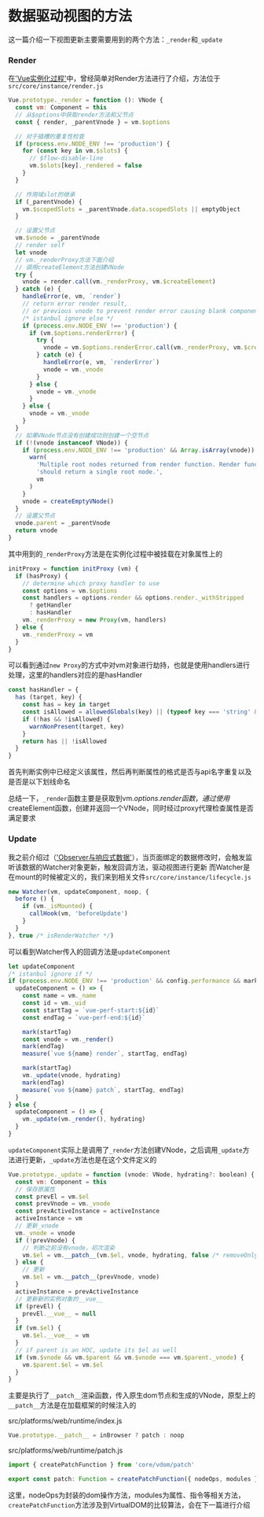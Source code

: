 # 数据驱动视图的方法

这一篇介绍一下视图更新主要需要用到的两个方法：`_render`和`_update`

### Render
在['Vue实例化过程'](https://github.com/gitliyu/vue-notes/blob/master/notes/vue-define.md)中，曾经简单对Render方法进行了介绍，方法位于`src/core/instance/render.js`

```javascript
Vue.prototype._render = function (): VNode {
  const vm: Component = this
  // 从$options中获取render方法和父节点
  const { render, _parentVnode } = vm.$options

  // 对于插槽的重复性检查
  if (process.env.NODE_ENV !== 'production') {
    for (const key in vm.$slots) {
      // $flow-disable-line
      vm.$slots[key]._rendered = false
    }
  }

  // 作用域slot的继承
  if (_parentVnode) {
    vm.$scopedSlots = _parentVnode.data.scopedSlots || emptyObject
  }

  // 设置父节点
  vm.$vnode = _parentVnode
  // render self
  let vnode
  // vm._renderProxy方法下面介绍
  // 调用createElement方法创建VNode
  try {
    vnode = render.call(vm._renderProxy, vm.$createElement)
  } catch (e) {
    handleError(e, vm, `render`)
    // return error render result,
    // or previous vnode to prevent render error causing blank component
    /* istanbul ignore else */
    if (process.env.NODE_ENV !== 'production') {
      if (vm.$options.renderError) {
        try {
          vnode = vm.$options.renderError.call(vm._renderProxy, vm.$createElement, e)
        } catch (e) {
          handleError(e, vm, `renderError`)
          vnode = vm._vnode
        }
      } else {
        vnode = vm._vnode
      }
    } else {
      vnode = vm._vnode
    }
  }
  // 如果VNode节点没有创建成功则创建一个空节点
  if (!(vnode instanceof VNode)) {
    if (process.env.NODE_ENV !== 'production' && Array.isArray(vnode)) {
      warn(
        'Multiple root nodes returned from render function. Render function ' +
        'should return a single root node.',
        vm
      )
    }
    vnode = createEmptyVNode()
  }
  // 设置父节点
  vnode.parent = _parentVnode
  return vnode
}
```
其中用到的`_renderProxy`方法是在实例化过程中被挂载在对象属性上的
```javascript
initProxy = function initProxy (vm) {
  if (hasProxy) {
    // determine which proxy handler to use
    const options = vm.$options
    const handlers = options.render && options.render._withStripped
      ? getHandler
      : hasHandler
    vm._renderProxy = new Proxy(vm, handlers)
  } else {
    vm._renderProxy = vm
  }
}
```
可以看到通过`new Proxy`的方式中对vm对象进行劫持，也就是使用handlers进行处理，这里的handlers对应的是hasHandler
```javascript
const hasHandler = {
  has (target, key) {
    const has = key in target
    const isAllowed = allowedGlobals(key) || (typeof key === 'string' && key.charAt(0) === '_')
    if (!has && !isAllowed) {
      warnNonPresent(target, key)
    }
    return has || !isAllowed
  }
}
```
首先判断实例中已经定义该属性，然后再判断属性的格式是否与api名字重复以及是否是以下划线命名

总结一下，`_render`函数主要是获取到vm.$options.render函数，通过使用$createElement函数，创建并返回一个VNode，同时经过proxy代理检查属性是否满足要求

### Update
我之前介绍过（['Observer与响应式数据'](https://github.com/gitliyu/vue-notes/blob/master/notes/vue-observer.md)），当页面绑定的数据修改时，会触发监听该数据的Watcher对象更新，触发回调方法，驱动视图进行更新
而Watcher是在mount的时候被定义的，我们来到相关文件`src/core/instance/lifecycle.js`
```javascript
new Watcher(vm, updateComponent, noop, {
  before () {
    if (vm._isMounted) {
      callHook(vm, 'beforeUpdate')
    }
  }
}, true /* isRenderWatcher */)
```
可以看到Watcher传入的回调方法是`updateComponent`
```javascript
let updateComponent
/* istanbul ignore if */
if (process.env.NODE_ENV !== 'production' && config.performance && mark) {
  updateComponent = () => {
    const name = vm._name
    const id = vm._uid
    const startTag = `vue-perf-start:${id}`
    const endTag = `vue-perf-end:${id}`

    mark(startTag)
    const vnode = vm._render()
    mark(endTag)
    measure(`vue ${name} render`, startTag, endTag)

    mark(startTag)
    vm._update(vnode, hydrating)
    mark(endTag)
    measure(`vue ${name} patch`, startTag, endTag)
  }
} else {
  updateComponent = () => {
    vm._update(vm._render(), hydrating)
  }
}
```
`updateComponent`实际上是调用了`_render`方法创建VNode，之后调用`_update`方法进行更新，`_update`方法也是在这个文件定义的
```javascript
Vue.prototype._update = function (vnode: VNode, hydrating?: boolean) {
  const vm: Component = this
  // 保存原属性
  const prevEl = vm.$el
  const prevVnode = vm._vnode
  const prevActiveInstance = activeInstance
  activeInstance = vm
  // 更新_vnode
  vm._vnode = vnode
  if (!prevVnode) {
    // 判断之前没有vnode，初次渲染
    vm.$el = vm.__patch__(vm.$el, vnode, hydrating, false /* removeOnly */)
  } else {
    // 更新
    vm.$el = vm.__patch__(prevVnode, vnode)
  }
  activeInstance = prevActiveInstance
  // 更新新的实例对象的__vue__
  if (prevEl) {
    prevEl.__vue__ = null
  }
  if (vm.$el) {
    vm.$el.__vue__ = vm
  }
  // if parent is an HOC, update its $el as well
  if (vm.$vnode && vm.$parent && vm.$vnode === vm.$parent._vnode) {
    vm.$parent.$el = vm.$el
  }
}
```
主要是执行了`__patch__`渲染函数，传入原生dom节点和生成的VNode，原型上的`__patch__`方法是在加载框架的时候注入的

src/platforms/web/runtime/index.js
```javascript
Vue.prototype.__patch__ = inBrowser ? patch : noop
```
src/platforms/web/runtime/patch.js
```javascript
import { createPatchFunction } from 'core/vdom/patch'

export const patch: Function = createPatchFunction({ nodeOps, modules })
```
这里，nodeOps为封装的dom操作方法，modules为属性、指令等相关方法，`createPatchFunction`方法涉及到VirtualDOM的比较算法，会在下一篇进行介绍